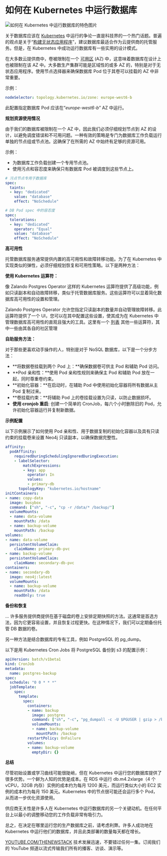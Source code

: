 # 如何在 Kubernetes 中运行数据库

![如何在 Kubernetes 中运行数据库的特色图片](https://cdn.thenewstack.io/media/2024/07/86fab00b-cloud-7832677_1280-1024x512.jpg)

关于数据库应该在 [Kubernetes](https://thenewstack.io/kubernetes/) 中运行的争论一直是科技界的一个热门话题。普遍的观点是关于“[构建无状态应用程序](https://thenewstack.io/how-to-better-manage-stateful-applications-in-kubernetes/)”，建议数据库最适合作为云提供商的托管服务。但是，在 Kubernetes 中成功运行数据库有一些实用的设计模式。

在大多数云提供商中，卷被限制在一个 [可用区](https://thenewstack.io/use-multi-availability-zone-kubernetes-for-disaster-recovery/) (AZ) 中，这意味着数据库在设计上也被限制在该 AZ 中。大多数生产集群可能是区域性的或多 AZ 的，特别是对于无状态应用程序。使用节点选择器来确保数据库 Pod 位于其卷可以挂载的 AZ 中非常重要。

示例：

```yaml
nodeSelector: topology.kubernetes.io/zone: europe-west6-b
```

此配置指定数据库 Pod 应该在“*europe-west6-b*” AZ 中运行。

**规划资源使用情况**

由于我们的数据库被限制在一个 AZ 中，因此我们必须仔细规划节点到 AZ 的设计，以避免调度错误和不可用问题。一种有效的策略是专门为数据库工作负载运行单独的节点组或节点池。这确保了在所需的 AZ 中始终有足够的资源可用。

示例：

- 为数据库工作负载创建一个专用节点池。
- 使用污点和容忍度来确保只有数据库 Pod 被调度到这些节点上。

```yaml
# 污点节点专用于数据库
spec:
  taints:
  - key: "dedicated"
    value: "database"
    effect: "NoSchedule"

# DB Pod spec 中的容忍度
spec:
  tolerations:
  - key: "dedicated"
    operator: "Equal"
    value: "database"
    effect: "NoSchedule"
```

**高可用性**

托管数据库服务通常提供内置的高可用性和故障转移功能。为了在 Kubernetes 中实现类似的弹性，必须仔细规划恢复和可用性策略。以下是两种方法：

**使用 Kubernetes 运算符：**

像 Zalando Postgres Operator 这样的 Kubernetes 运算符提供了高级功能，例如只读副本和自动故障转移，类似于托管数据库服务。这些运算符可以显着简化数据库高可用性的设置和管理。

Zalando Postgres Operator 允许您指定只读副本的数量并自动管理故障转移。此运算符提供了一个 UI，您可以在其中配置这些设置，使其成为在 Kubernetes 中管理数据库高可用性的直观且强大的工具。这里有一个 [列表](https://operatorhub.io/?category=Database) 其他一些运算符，其中一些由其各自的社区管理

**自助服务方法：**

对于那些更喜欢动手操作的人，特别是对于 NoSQL 数据库，以下是一个分步方法：

- **将数据卷挂载到两个 Pod 上：**确保数据卷可供主 Pod 和辅助 Pod 访问。
- **Pod 亲和性：**使用 Pod 亲和性规则来确保主 Pod 和辅助 Pod 放在一起，同时尊重卷约束。
- **初始化容器：**在启动时，在辅助 Pod 中使用初始化容器将所有数据从主 Pod 复制过来。
- **卷挂载约束：**将辅助 Pod 上的卷挂载设置为只读，以防止数据损坏。
- **使用 cronjob 重启**: 创建一个简单的 CronJob，每六个小时删除旧的 Pod，允许初始化容器运行并复制新数据。

**示例配置**

以下示例展示了如何使用 Pod 亲和性、用于数据复制的初始化容器以及具有只读约束的挂载卷来设置 Neo4j 只读副本，以确保数据完整性。

```yaml
affinity:
  podAffinity:
    requiredDuringSchedulingIgnoredDuringExecution:
    - labelSelector:
        matchExpressions:
        - key: app
          operator: In
          values:
          - primary-db
      topologyKey: "kubernetes.io/hostname"
initContainers:
- name: copy-data
  image: busybox
  command: ["sh", "-c", "cp -r /data/* /backup/"]
  volumeMounts:
  - name: data-volume
    mountPath: /data
  - name: backup-volume
    mountPath: /backup
volumes:
- name: data-volume
  persistentVolumeClaim:
    claimName: primary-db-pvc
- name: backup-volume
  persistentVolumeClaim:
    claimName: secondary-db-pvc
containers:
- name: secondary-db
  image: neo4j:latest
  volumeMounts:
  - name: backup-volume
    mountPath: /data
    readOnly: true
```

**备份和恢复**

...
许多服务提供商提供在基于磁盘的卷上安排定期快照的方法。这通常是首选方法，因为它更容易设置，并且恢复过程更快。在这种情况下，我们可以定期备份托管 DB 数据的卷。

另一种方法是结合数据库的专有工具，例如 PostgreSQL 的 pg_dump。

以下是用 Kubernetes Cron Jobs 将 PostgreSQL 备份到 s3 的配置示例：

```yaml
apiVersion: batch/v1beta1
kind: CronJob
metadata:
  name: postgres-backup
spec:
  schedule: "0 0 * * *"
  jobTemplate:
    spec:
      template:
        spec:
          containers:
          - name: backup
            image: postgres
            command: ["sh", "-c", "pg_dumpall -c -U $PGUSER | gzip > /backup/db_backup.gz && aws s3 cp /backup/db_backup.gz s3://your-bucket/db-backup-$(date +\%F).gz"]
            volumeMounts:
            - name: backup-volume
              mountPath: /backup
          restartPolicy: OnFailure
          volumes:
          - name: backup-volume
            emptyDir: {}
```

**总结**

尽管初始设置或学习曲线可能很陡峭，但在 Kubernetes 中运行您的数据库提供了很多优势。一个鲜为人知的优势是成本。在 RDS 中运行 db.m4.2xlarge（4 个 vCPU，32GB 内存）实例的成本约为每月 1200 美元，而运行类似大小的 EC2 实例的成本约为每月 150 美元。Kubernetes 中的节点很可能还会运行多个 Pod，从而进一步优化资源使用。

供应商无关性是许多人在 Kubernetes 中运行数据库的另一个关键动机。在任何平台上以最小的调整移动您的工作负载非常有吸引力。

总之，在决定在哪里运行您的生产数据库之前，请考虑利弊。许多人成功地在 Kubernetes 中运行他们的数据库，并且此类部署的数量每天都在增长。

[YOUTUBE.COM/THENEWSTACK](https://youtube.com/thenewstack?sub_confirmation=1)
技术发展迅速，不要错过任何一集。订阅我们的 YouTube 频道以流式传输我们所有的播客、访谈、演示等。